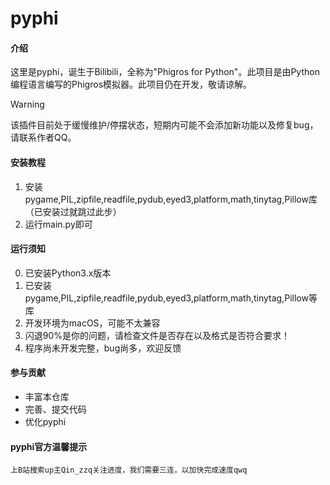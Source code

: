 # pyphi

#### 介绍
这里是pyphi，诞生于Bilibili，全称为"Phigros for Python"。此项目是由Python编程语言编写的Phigros模拟器。此项目仍在开发，敬请谅解。    

> [!WARNING]  
> 该插件目前处于缓慢维护/停摆状态，短期内可能不会添加新功能以及修复bug，请联系作者QQ。

#### 安装教程

1.  安装pygame,PIL,zipfile,readfile,pydub,eyed3,platform,math,tinytag,Pillow库（已安装过就跳过此步）
2.  运行main.py即可


#### 运行须知

0.  已安装Python3.x版本
1.  已安装pygame,PIL,zipfile,readfile,pydub,eyed3,platform,math,tinytag,Pillow等库
2.  开发环境为macOS，可能不太兼容
3.  闪退90%是你的问题，请检查文件是否存在以及格式是否符合要求！
4.  程序尚未开发完整，bug尚多，欢迎反馈

#### 参与贡献

-  丰富本仓库   
-  完善、提交代码   
-  优化pyphi   


#### pyphi官方温馨提示

    上B站搜索up主Qin_zzq关注进度，我们需要三连，以加快完成速度qwq
